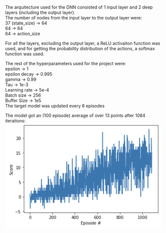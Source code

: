 The arquitecture used for the DNN consisted of 1 input layer and  2 deep layers (including the output layer).  
The number of nodes from the input layer to the output layer were:  
  37 (state_size) -> 64</br> 
  64 -> 64</br>
  64 -> action_size</br>
  
For all the layers, excluding the output layer, a ReLU activaiton function was used, and for getting the probability distribution of the actions, a softmax function was used. 

The rest of the hyperparameters used for the project were:  
  epsilon -> 1</br>
  epsilon decay -> 0.995</br>
  gamma -> 0.99</br>
  Tau -> 1e-3</br>
  Learning rate -> 5e-4</br>
  Batch size -> 256</br>
  Buffer Size -> 1e5</br>
  The target model was updated every 8 episodes

The model got an (100 episode) average of over 13 points after 1084 iterations:
![GitHub Logo](/resources/learningGraph2.png)
